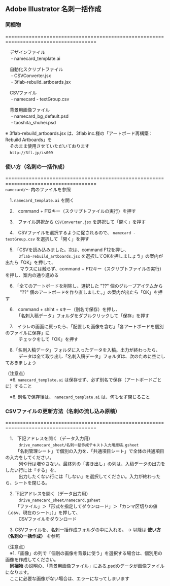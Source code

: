 ## Adobe Illustrator 名刺一括作成

### 同梱物  
=====================================================================================  

　デザインファイル  
　・namecard_template.ai  

　自動化スクリプトファイル  
　・CSVConverter.jsx  
　・3flab-rebuild_artboards.jsx  

　CSVファイル  
　・namecard - textGroup.csv  

　背景用画像ファイル  
　・namecard_bg_default.psd  
　・taoshita_shuhei.psd  

※ 3flab-rebuild_artboards.jsx は、3flab inc.様の「アートボード再構築：Rebuild Artboards」を  
　そのまま使用させていただいております  
　`http://3fl.jp/is009`  


### 使い方（名刺の一括作成）  
=====================================================================================  
`namecard/〜` 内のファイルを参照

　1. `namecard_template.ai` を開く

　2.　command + F12キー（スクリプトファイルの実行）を押す

　3.　ファイル選択から `CSVConverter.jsx` を選択して「開く」を押す

　4.　CSVファイルを選択するように促されるので、 `namecard - textGroup.csv` を選択して「開く」を押す

　5. 「CSVを読み込みました。次は、command F12を押し、  
　　　`3flab-rebuild_artboards.jsx` を選択してOKを押しましょう」の案内が出たら「OK」を押して、  
　　　 マウスには触らず、command + F12キー（スクリプトファイルの実行）を押し、案内の通り進める

　6. 「全てのアートボードを削除し、選択した "??" 個のグループアイテムから  
　　　 "??" 個のアートボードを作り直しました。」の案内が出たら「OK」を押す

　6.　command + shiht + sキー（別名で保存）を押し、  
　　　「名刺入稿データ」フォルダをダブルクリックして「保存」を押す

　7.　イラレの画面に戻ったら、「配置した画像を含む」「各アートボードを個別のファイルに保存」に  
　　　チェックをして「OK」を押す

　8.「名刺入稿データ」フォルダに入ったデータを入稿。出力が終わったら、  
　　　データは全て取り出し「名刺入稿データ」フォルダは、次のために空にしておきましょう

（注意点）  
　※6. `namecard_template.ai` は保存せず、必ず別名で保存（アートボードごとに）すること

　※6. 別名で保存後は、 `namecard_template.ai` は、何もせず閉じること



### CSVファイルの更新方法（名刺の流し込み原稿）  
=====================================================================================  

　1.　下記アドレスを開く（データ入力用）  
　　　`drive_namecard_sheet/名刺一括作成テキスト入力用原稿.gsheet`  
　　 「名刺管理シート」で個別の入力を、「共通項目シート」で全体の共通項目の入力をしてください。  
　　　列や行は増やさない。最終列の「書き出し」の列は、入稿データの出力をしたい行には「する」を、  
　　　出力したくない行には「しない」を選択してください。入力が終わったら、シートを閉じる。

　2. 下記アドレスを開く（データ出力用）  
　　　`drive_namecard_sheet/namecard.gsheet`  
　　 「ファイル」＞「形式を指定してダウンロード」＞「カンマ区切りの値（.csv、現在のシート」）」を押して、  
　　　CSVファイルをダウンロード

　3. CSVファイルを、名刺一括作成フォルダの中に入れる。 → 以降は **使い方（名刺の一括作成）** を参照

（注意点）  
　※1.「画像」の列で「個別の画像を背景に使う」を選択する場合は、個別用の画像を作成してください。  
　**同梱物** の説明の、「背景用画像ファイル」にある.psdのデータが画像ファイルになります。  
　ここに必要な画像がない場合は、エラーになってしまいます

